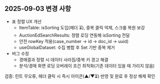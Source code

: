 ## 2025-09-03 변경 사항

- 표 정렬 UX 개선
  - ItemTable: isSorting 도입(헤더 ⏳), 중복 클릭 억제, 스크롤 복원 보강
  - AuctionEdSearchResults: 정렬 로딩 연동해 isSorting 전달
  - 안전 rowKey 적용(case_number → id → doc_id → uuid)
  - useGlobalDataset: 수집 병합 후 Set 기반 중복 제거
- 버그 수정
  - 경매결과 정렬 시 데이터 사라짐/중복 키 경고 해결
  - 분석/경매 화면 로딩 오버레이 조건 최적화(기존 데이터 있을 때 가리지 않음)

검증: 린트 무오류, 헤더 클릭 시 즉시 아이콘(▲/▼⏳) 반영 및 완료 후 정상 해제 확인
